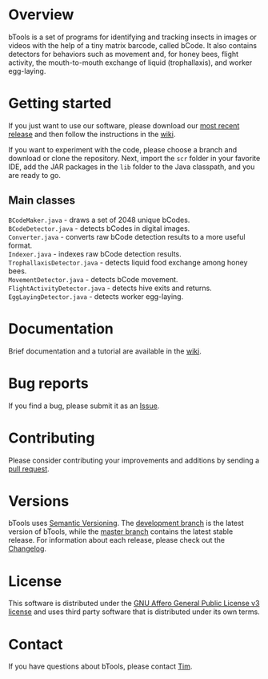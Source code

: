# Overview

bTools is a set of programs for identifying and tracking insects in images or videos with the help of a tiny matrix barcode, called bCode. It also contains detectors for behaviors such as movement and, for honey bees, flight activity, the mouth-to-mouth exchange of liquid (trophallaxis), and worker egg-laying. 

# Getting started

If you just want to use our software, please download our [most recent release](https://github.com/gernat/btools/releases/) and then follow the instructions in the [wiki](https://github.com/gernat/btools/wiki).

If you want to experiment with the code, please choose a branch and download or clone the repository. Next, import the `scr` folder in your favorite IDE, add the JAR packages in the `lib` folder to the Java classpath, and you are ready to go.

## Main classes

`BCodeMaker.java` - draws a set of 2048 unique bCodes.  
`BCodeDetector.java` - detects bCodes in digital images.  
`Converter.java` - converts raw bCode detection results to a more useful format.  
`Indexer.java` - indexes raw bCode detection results.  
`TrophallaxisDetector.java` - detects liquid food exchange among honey bees.  
`MovementDetector.java` - detects bCode movement.  
`FlightActivityDetector.java` - detects hive exits and returns.  
`EggLayingDetector.java` - detects worker egg-laying.

# Documentation

Brief documentation and a tutorial are available in the [wiki](https://github.com/gernat/btools/wiki).

# Bug reports

If you find a bug, please submit it as an [Issue](https://github.com/gernat/btools/issues).

# Contributing

Please consider contributing your improvements and additions by sending a [pull request](https://github.com/gernat/btools/pulls).

# Versions

bTools uses [Semantic Versioning](http://www.semver.org). The [development branch](https://github.com/gernat/btools/tree/development) is the latest version of bTools, while the [master branch](https://github.com/gernat/btools/tree/master) contains the latest stable release. For information about each release, please check out the [Changelog](https://github.com/gernat/btools/blob/master/CHANGELOG).

# License

This software is distributed under the [GNU Affero General Public License v3 license](https://github.com/gernat/btools/blob/master/LICENSE) and uses third party software that is distributed under its own terms. 

# Contact

If you have questions about bTools, please contact [Tim](mailto:gernat@illinois.edu).